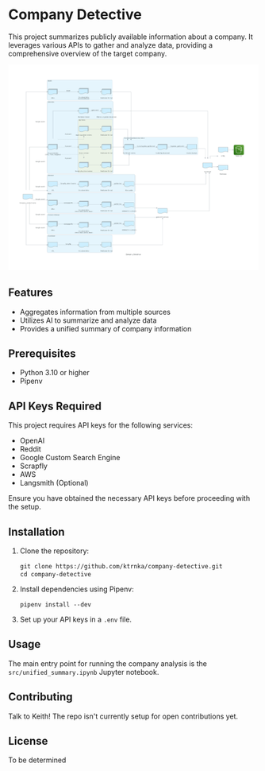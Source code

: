 # Company Detective

This project summarizes publicly available information about a company. It leverages various APIs to gather and analyze data, providing a comprehensive overview of the target company.

![System diagram](src/system_diagram.png)

## Features

- Aggregates information from multiple sources
- Utilizes AI to summarize and analyze data
- Provides a unified summary of company information

## Prerequisites

- Python 3.10 or higher
- Pipenv

## API Keys Required

This project requires API keys for the following services:

- OpenAI
- Reddit
- Google Custom Search Engine
- Scrapfly
- AWS
- Langsmith (Optional)

Ensure you have obtained the necessary API keys before proceeding with the setup.

## Installation

1. Clone the repository:
   ```
   git clone https://github.com/ktrnka/company-detective.git
   cd company-detective
   ```

2. Install dependencies using Pipenv:
   ```
   pipenv install --dev
   ```

3. Set up your API keys in a `.env` file.

## Usage

The main entry point for running the company analysis is the `src/unified_summary.ipynb` Jupyter notebook.

## Contributing

Talk to Keith! The repo isn't currently setup for open contributions yet.

## License

To be determined

